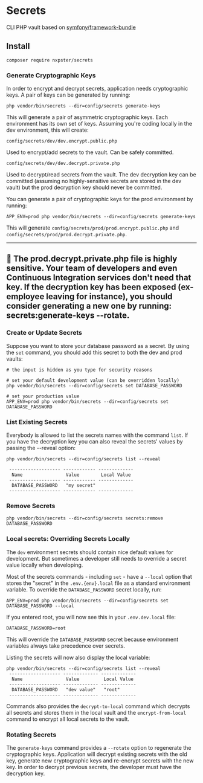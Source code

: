 # Secrets

CLI PHP vault based on [symfony/framework-bundle](https://github.com/symfony/framework-bundle)

## Install

```
composer require nxpster/secrets
```

### Generate Cryptographic Keys
In order to encrypt and decrypt secrets, application needs cryptographic keys. A pair of keys can be generated by running:
```
php vendor/bin/secrets --dir=config/secrets generate-keys
```
This will generate a pair of asymmetric cryptographic keys. Each environment has its own set of keys. Assuming you're coding locally in the dev environment, this will create:

`config/secrets/dev/dev.encrypt.public.php`

Used to encrypt/add secrets to the vault. Can be safely committed.


`config/secrets/dev/dev.decrypt.private.php`

Used to decrypt/read secrets from the vault. The dev decryption key can be committed (assuming no highly-sensitive secrets are stored in the dev vault) but the prod decryption key should never be committed.


You can generate a pair of cryptographic keys for the prod environment by running:
```
APP_ENV=prod php vendor/bin/secrets --dir=config/secrets generate-keys
```
This will generate `config/secrets/prod/prod.encrypt.public.php` and `config/secrets/prod/prod.decrypt.private.php`.

---
🚨
**The prod.decrypt.private.php file is highly sensitive. Your team of developers and even Continuous Integration services don't need that key. If the decryption key has been exposed (ex-employee leaving for instance), you should consider generating a new one by running: secrets:generate-keys --rotate.**
---

### Create or Update Secrets
Suppose you want to store your database password as a secret. By using the `set` command, you should add this secret to both the dev and prod vaults:
```
# the input is hidden as you type for security reasons

# set your default development value (can be overridden locally)
php vendor/bin/secrets --dir=config/secrets set DATABASE_PASSWORD

# set your production value
APP_ENV=prod php vendor/bin/secrets --dir=config/secrets set DATABASE_PASSWORD
```

### List Existing Secrets
Everybody is allowed to list the secrets names with the command `list`. If you have the decryption key you can also reveal the secrets' values by passing the --reveal option:
```
php vendor/bin/secrets --dir=config/secrets list --reveal

 ------------------- ------------ -------------
  Name                Value        Local Value
 ------------------- ------------ -------------
  DATABASE_PASSWORD   "my secret"
 ------------------- ------------ -------------
```

### Remove Secrets
```
php vendor/bin/secrets --dir=config/secrets secrets:remove DATABASE_PASSWORD
```

### Local secrets: Overriding Secrets Locally
The `dev` environment secrets should contain nice default values for development. But sometimes a developer still needs to override a secret value locally when developing.

Most of the secrets commands - including `set` - have a `--local` option that stores the "secret" in the `.env.{env}.local` file as a standard environment variable. To override the `DATABASE_PASSWORD` secret locally, run:
```
APP_ENV=prod php vendor/bin/secrets --dir=config/secrets set DATABASE_PASSWORD --local
```
If you entered root, you will now see this in your `.env.dev.local` file:

`DATABASE_PASSWORD=root`

This will override the `DATABASE_PASSWORD` secret because environment variables always take precedence over secrets.

Listing the secrets will now also display the local variable:
```
php vendor/bin/secrets --dir=config/secrets list --reveal
 ------------------- ------------- -------------
  Name                Value         Local Value
 ------------------- ------------- -------------
  DATABASE_PASSWORD   "dev value"   "root"
 ------------------- ------------- -------------
```
Commands also provides the `decrypt-to-local` command which decrypts all secrets and stores them in the local vault and the `encrypt-from-local` command to encrypt all local secrets to the vault.

### Rotating Secrets
The `generate-keys` command provides a `--rotate` option to regenerate the cryptographic keys. Application will decrypt existing secrets with the old key, generate new cryptographic keys and re-encrypt secrets with the new key. In order to decrypt previous secrets, the developer must have the decryption key.
